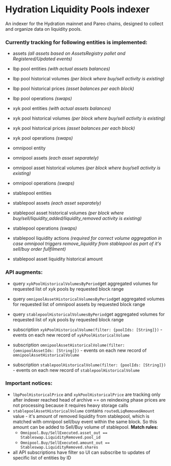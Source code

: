 # Hydration Liquidity Pools indexer

An indexer for the Hydration mainnet and Pareo chains, designed to collect and organize data on liquidity pools.

### Currently tracking for following entities is implemented:

- assets *(all assets based on AssetsRegistry pallet and Registered/Updated events)*

- lbp pool entities *(with actual assets balances)*
- lbp pool historical volumes *(per block where buy/sell activity is existing)*
- lbp pool historical prices *(asset balances per each block)*
- lbp pool operations *(swaps)*


- xyk pool entities *(with actual assets balances)*
- xyk pool historical volumes *(per block where buy/sell activity is existing)*
- xyk pool historical prices *(asset balances per each block)*
- xyk pool operations *(swaps)*


- omnipool entity
- omnipool assets *(each asset separately)*
- omnipool asset historical volumes *(per block where buy/sell activity is existing)*
- omnipool operations *(swaps)*


- stablepool entities
- stablepool assets *(each asset separately)*
- stablepool asset historical volumes *(per block where buy/sell/liquidity_added/liquidity_removed activity is existing)*
- stablepool operations *(swaps)*
- stablepool liquidity actions *(required for correct volume aggregation in case omnipool triggers remove_liquidity from stablepool as part of it's sell/buy order fullfilment)*
- stablepool asset liquidity historical amount

### API augments:

- query `xykPoolHistoricalVolumesByPeriod`get aggregated volumes for requested list of xyk pools by requested block range
- query `omnipoolAssetHistoricalVolumesByPeriod`get aggregated volumes for requested list of omnipool assets by requested block range
- query `stablepoolHistoricalVolumesByPeriod`get aggregated volumes for requested list of xyk pools by requested block range


- subscription `xykPoolHistoricalVolume(filter: {poolIds: [String]})` - events on each new record of `xykPoolHistoricalVolume`
- subscription `omnipoolAssetHistoricalVolume(filter: {omnipoolAssetIds: [String]})` - events on each new record of `omnipoolAssetHistoricalVolume`
- subscription `stablepoolHistoricalVolume(filter: {poolIds: [String]})` - events on each new record of `stablepoolHistoricalVolume`

### Important notices:

- `lbpPoolHistoricalPrice` and `xykPoolHistoricalPrice` are tracking only after indexer reached head of archive == on reindexing phase prices are not processing because it requires heavy storage calls
- `stablepoolAssetHistoricalVolume` contains `routedLiqRemovedAmount` value - it's amount of removed liquidity from stablepool, which is matched with omnipool sell/buy event within the same block. So this amount can be added to Sell/Buy volume of stablepool. **Match rules:**
  - `Omnipool.Buy/SellExecuted.asset_out == Stableswap.LiquidityRemoved.pool_id`
  - `Omnipool.Buy/SellExecuted.amount_out == Stableswap.LiquidityRemoved.shares`
- all API subscriptions have filter so UI can subscribe to updates of specific list of entities by ID

